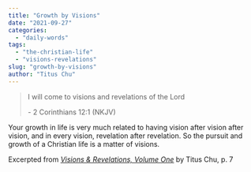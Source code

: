 ```yaml
---
title: "Growth by Visions"
date: "2021-09-27"
categories: 
  - "daily-words"
tags: 
  - "the-christian-life"
  - "visions-revelations"
slug: "growth-by-visions"
author: "Titus Chu"
---
```


> I will come to visions and revelations of the Lord
> 
> \- 2 Corinthians 12:1 (NKJV)

Your growth in life is very much related to having vision after vision after vision, and in every vision, revelation after revelation. So the pursuit and growth of a Christian life is a matter of visions.

Excerpted from _[Visions & Revelations, Volume One](https://www.asweetsavor.org/visions-and-revelations/)_ by Titus Chu, p. 7
